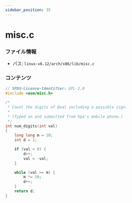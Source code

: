```yaml
---
sidebar_position: 35
---
```

# misc.c

### ファイル情報

- パス: `linux-v6.12/arch/x86/lib/misc.c`

### コンテンツ

```c
// SPDX-License-Identifier: GPL-2.0
#include <asm/misc.h>

/*
 * Count the digits of @val including a possible sign.
 *
 * (Typed on and submitted from hpa's mobile phone.)
 */
int num_digits(int val)
{
	long long m = 10;
	int d = 1;

	if (val < 0) {
		d++;
		val = -val;
	}

	while (val >= m) {
		m *= 10;
		d++;
	}
	return d;
}

```
